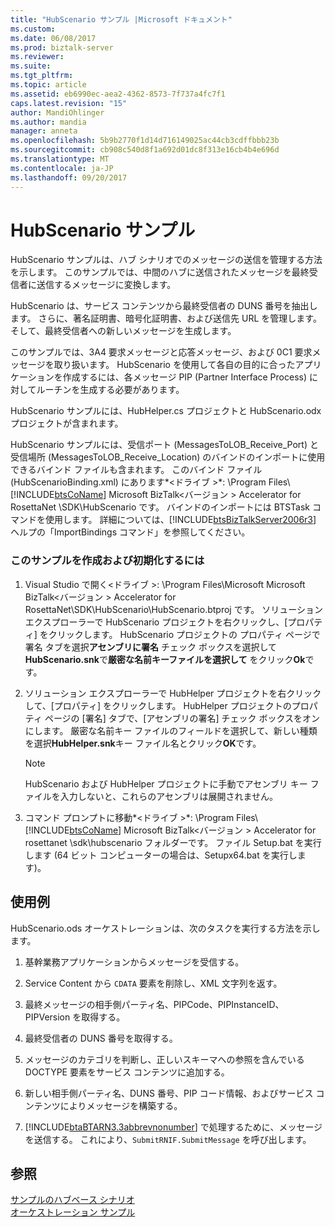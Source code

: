 ```yaml
---
title: "HubScenario サンプル |Microsoft ドキュメント"
ms.custom: 
ms.date: 06/08/2017
ms.prod: biztalk-server
ms.reviewer: 
ms.suite: 
ms.tgt_pltfrm: 
ms.topic: article
ms.assetid: eb6990ec-aea2-4362-8573-7f737a4fc7f1
caps.latest.revision: "15"
author: MandiOhlinger
ms.author: mandia
manager: anneta
ms.openlocfilehash: 5b9b2770f1d14d716149025ac44cb3cdffbbb23b
ms.sourcegitcommit: cb908c540d8f1a692d01dc8f313e16cb4b4e696d
ms.translationtype: MT
ms.contentlocale: ja-JP
ms.lasthandoff: 09/20/2017
---
```

# <a name="hubscenario-sample"></a>HubScenario サンプル
HubScenario サンプルは、ハブ シナリオでのメッセージの送信を管理する方法を示します。 このサンプルでは、中間のハブに送信されたメッセージを最終受信者に送信するメッセージに変換します。  
  
 HubScenario は、サービス コンテンツから最終受信者の DUNS 番号を抽出します。 さらに、著名証明書、暗号化証明書、および送信先 URL を管理します。 そして、最終受信者への新しいメッセージを生成します。  
  
 このサンプルでは、3A4 要求メッセージと応答メッセージ、および 0C1 要求メッセージを取り扱います。 HubScenario を使用して各自の目的に合ったアプリケーションを作成するには、各メッセージ PIP (Partner Interface Process) に対してルーチンを生成する必要があります。  
  
 HubScenario サンプルには、HubHelper.cs プロジェクトと HubScenario.odx プロジェクトが含まれます。  
  
 HubScenario サンプルには、受信ポート (MessagesToLOB_Receive_Port) と受信場所 (MessagesToLOB_Receive_Location) のバインドのインポートに使用できるバインド ファイルも含まれます。 このバインド ファイル (HubScenarioBinding.xml) にあります*\<ドライブ >*: \Program Files\\ [!INCLUDE[btsCoName](../../includes/btsconame-md.md)] Microsoft BizTalk\<バージョン > Accelerator for RosettaNet \SDK\HubScenario です。 バインドのインポートには BTSTask コマンドを使用します。 詳細については、[!INCLUDE[btsBizTalkServer2006r3](../../includes/btsbiztalkserver2006r3-md.md)] ヘルプの「ImportBindings コマンド」を参照してください。  
  
### <a name="to-build-and-initialize-this-sample"></a>このサンプルを作成および初期化するには  
  
1.  Visual Studio で開く\<ドライブ >: \Program Files\Microsoft Microsoft BizTalk\<バージョン > Accelerator for RosettaNet\SDK\HubScenario\HubScenario.btproj です。 ソリューション エクスプローラーで HubScenario プロジェクトを右クリックし、[プロパティ] をクリックします。 HubScenario プロジェクトの プロパティ ページで 署名 タブを選択**アセンブリに署名** チェック ボックスを選択して**HubScenario.snk**で**厳密な名前キーファイルを選択して** をクリック**Ok**です。  
  
2.  ソリューション エクスプローラーで HubHelper プロジェクトを右クリックして、[プロパティ] をクリックします。 HubHelper プロジェクトのプロパティ ページの [署名] タブで、[アセンブリの署名] チェック ボックスをオンにします。 厳密な名前キー ファイルのフィールドを選択して、新しい種類を選択**HubHelper.snk**キー ファイル名とクリック**OK**です。  
  
    > [!NOTE]
    >  HubScenario および HubHelper プロジェクトに手動でアセンブリ キー ファイルを入力しないと、これらのアセンブリは展開されません。  
  
3.  コマンド プロンプトに移動*\<ドライブ >*: \Program Files\\ [!INCLUDE[btsCoName](../../includes/btsconame-md.md)] Microsoft BizTalk\<バージョン > Accelerator for rosettanet \sdk\hubscenario フォルダーです。 ファイル Setup.bat を実行します (64 ビット コンピューターの場合は、Setupx64.bat を実行します)。  
  
## <a name="demonstrates"></a>使用例  
 HubScenario.ods オーケストレーションは、次のタスクを実行する方法を示します。  
  
1.  基幹業務アプリケーションからメッセージを受信する。  
  
2.  Service Content から `CDATA` 要素を削除し、XML 文字列を返す。  
  
3.  最終メッセージの相手側パーティ名、PIPCode、PIPInstanceID、PIPVersion を取得する。  
  
4.  最終受信者の DUNS 番号を取得する。  
  
5.  メッセージのカテゴリを判断し、正しいスキーマへの参照を含んでいる DOCTYPE 要素をサービス コンテンツに追加する。  
  
6.  新しい相手側パーティ名、DUNS 番号、PIP コード情報、およびサービス コンテンツによりメッセージを構築する。  
  
7.  [!INCLUDE[btaBTARN3.3abbrevnonumber](../../includes/btabtarn3-3abbrevnonumber-md.md)] で処理するために、メッセージを送信する。 これにより、`SubmitRNIF.SubmitMessage` を呼び出します。  
  
## <a name="see-also"></a>参照  
 [サンプルのハブベース シナリオ](../../adapters-and-accelerators/accelerator-rosettanet/sample-hub-based-scenario.md)   
 [オーケストレーション サンプル](../../adapters-and-accelerators/accelerator-rosettanet/orchestration-samples.md)